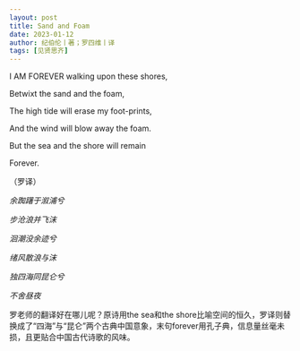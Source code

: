 ```yaml
---
layout: post
title: Sand and Foam
date: 2023-01-12
author: 纪伯伦丨著；罗四维丨译
tags: [见贤思齐]
---
```


 I AM FOREVER walking upon these shores,

Betwixt the sand and the foam,

The high tide will erase my foot-prints,

And the wind will blow away the foam.

But the sea and the shore will remain

Forever.



（罗译）

*余踟躇于溆浦兮*

*步沧浪并飞沫*

*洄潮没余迹兮*

*绪风散浪与沫*

*独四海同昆仑兮*

*不舍昼夜*



罗老师的翻译好在哪儿呢？原诗用the sea和the shore比喻空间的恒久，罗译则替换成了“四海”与“昆仑”两个古典中国意象，末句forever用孔子典，信息量丝毫未损，且更贴合中国古代诗歌的风味。